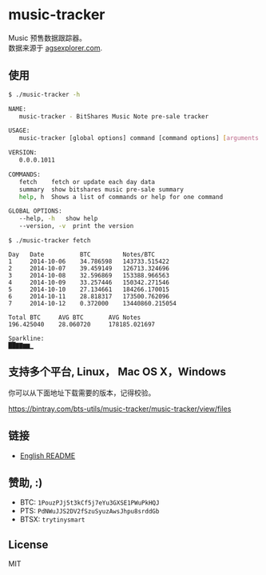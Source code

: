 # music-tracker

Music 预售数据跟踪器。    
数据来源于 [agsexplorer.com][].

## 使用

```sh
$ ./music-tracker -h

NAME:
   music-tracker - BitShares Music Note pre-sale tracker

USAGE:
   music-tracker [global options] command [command options] [arguments...]

VERSION:
   0.0.0.1011

COMMANDS:
   fetch    fetch or update each day data
   summary  show bitshares music pre-sale summary
   help, h  Shows a list of commands or help for one command

GLOBAL OPTIONS:
   --help, -h   show help
   --version, -v  print the version
```


```
$ ./music-tracker fetch

Day   Date          BTC         Notes/BTC
1     2014-10-06    34.786598   143733.515422
2     2014-10-07    39.459149   126713.324696
3     2014-10-08    32.596869   153388.966563
4     2014-10-09    33.257446   150342.271546
5     2014-10-10    27.134661   184266.170015
6     2014-10-11    28.818317   173500.762096
7     2014-10-12    0.372000    13440860.215054

Total BTC     AVG BTC       AVG Notes
196.425040    28.060720     178185.021697

Sparkline:
██▇▇▆▆▁
```


## 支持多个平台, Linux， Mac OS X，Windows

你可以从下面地址下载需要的版本，记得校验。

https://bintray.com/bts-utils/music-tracker/music-tracker/view/files


## 链接

* [English README](README.md)


## 赞助, :)

* BTC: `1PouzPJj5t3kCf5j7eYu3GXSE1PWuPkHQJ`    
* PTS: `PdNWuJJS2DV2fSzuSyuzAwsJhpu8srddGb`    
* BTSX: `trytinysmart`


## License

MIT


[agsexplorer.com]: http://www1.agsexplorer.com/
